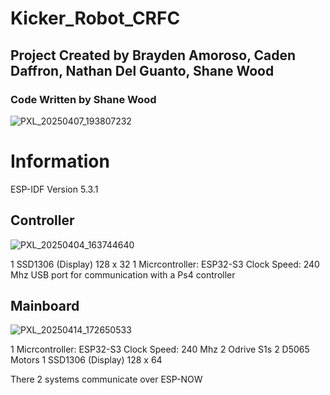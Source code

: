 # Kicker_Robot_CRFC
## Project Created by Brayden Amoroso, Caden Daffron, Nathan Del Guanto, Shane Wood
### Code Written by Shane Wood


![PXL_20250407_193807232](https://github.com/user-attachments/assets/1728064b-1571-4761-9de4-82eb5c4ab7bd)


# Information
ESP-IDF Version 5.3.1

## Controller
![PXL_20250404_163744640](https://github.com/user-attachments/assets/bdda5c95-97c3-4e1b-8982-32f1728a90d8)

1 SSD1306 (Display) 128 x 32
1 Micrcontroller: ESP32-S3
Clock Speed: 240 Mhz
USB port for communication with a Ps4 controller

## Mainboard
![PXL_20250414_172650533](https://github.com/user-attachments/assets/b5df5143-866d-4dd2-8f3e-b4702183e20d)

1 Micrcontroller: ESP32-S3
Clock Speed: 240 Mhz
2 Odrive S1s
2 D5065 Motors
1 SSD1306 (Display) 128 x 64

There 2 systems communicate over ESP-NOW

